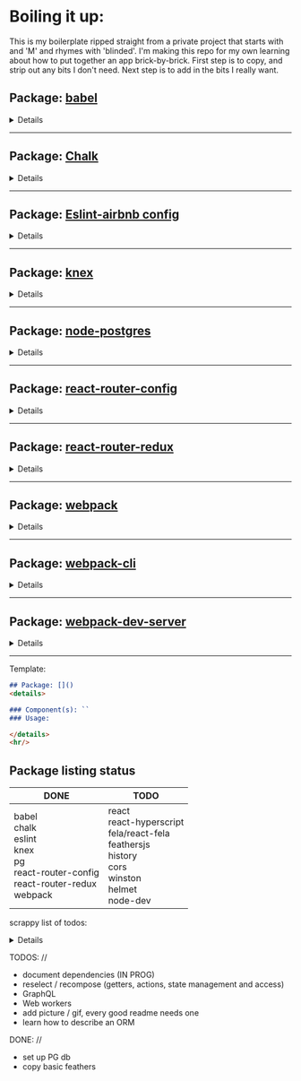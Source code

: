# Boiling it up:

This is my boilerplate ripped straight from a private project that starts with and 'M' and rhymes with 'blinded'. I'm making this repo for my own learning about how to put together an app brick-by-brick. First step is to copy, and strip out any bits I don't need. Next step is to add in the bits I really want.

## Package: [babel](https://github.com/babel/babel)
<details>

### Sub-packages: `babel-core, babel-loader, babel-polyfill, babel-preset-env`
### Usage:
sorry to say that I can't explain each babel-subpackage. I can say that babel's job is to take all my tricky ES6 syntax and convert it into older JS syntax so that every browser can read and understand it. Stuff like `import` fat-arrow functions, async/await and generator/yields. I played around in babels sandbox mode where it transpiles es6 and shows you the result. Todo: understand the babel building blocks.

</details>
<hr/>

## Package: [Chalk](https://github.com/chalk/chalk)
<details>

### Component(s): `chalk`
### Usage:
Using chalk to colour the console messages in my server-side code so it looks more excellent.

</details>
<hr/>

## Package: [Eslint-airbnb config](https://github.com/airbnb/javascript)
<details>

### Script(s): `./node_modules/.bin/eslint --fix-dry-run ./client/.`
### Usage:
The script above lives in my package.json. It checks all my client-side code and tells me where I have linting errors.
.eslint config file. "Joe why did you use a .yml file?" Great question reader. I had never written anything in yaml format so I wanted to try it out. One stackoverflow comment said yaml supports comments. Another said json might have better performance. the more you know.
I use the config file to override airbrb's linting rules that I dont like.<br/>
I run this command to install airbnb's eslint config locally :)
```bash
  (
    export PKG=eslint-config-airbnb;
    npm info "$PKG@latest" peerDependencies --json | command sed 's/[\{\},]//g ; s/: /@/g' | xargs npm install --save-dev "$PKG@latest"
  )
```

</details>
<hr/>

## Package: [knex](https://github.com/tgriesser/knex)
<details>

### Config(s): `knexfile, migration builder`
### Usage:
Use knex as a javascript layer above SQL. Write JS, create SQL. Pretty neato. Comes with command line usage in creating / managing table migrations. Knexfile is config, db/migrations folder stores migration (queries?) if that's the right term

</details>
<hr/>

## Package: [node-postgres](https://github.com/brianc/node-postgres)
<details>

### Client: `pg`
### Usage:
Using a postgres database. Need this node-postgres module to give to knex so it has a js client to control postgres. I think that's how this works.

</details>
<hr/>

## Package: [react-router-config](https://github.com/ReactTraining/react-router/tree/master/packages/react-router-config)
<details>

### Component(s): `renderRoutes`
### Usage:
renderRoutes accepts an array of route objects and renders them. Alternative that I've used in the past is a dedicated custom h(Routes) component with react-router's Route component as children. This is cleaner - I guess?

</details>
<hr/>

## Package: [react-router-redux](https://github.com/ReactTraining/react-router/tree/master/packages/react-router-redux)
<details>

### Component(s): `ConnectedRouter, routerMiddleware`
### Usage:
ConnectedRouter attaches a history object to redux state.
routerMiddleware is an item in the middleware array applied in creating the redux store. I assume it plays a part in receiving info from the connected router and putting it into the store but idk lol.
- GOTCHA: I found a bug with ConnectedRouter at version 4.0.8. It came in as undefined as you imported it from the package. For that reason I could recommend installing @5.0.0-alpha.9

</details>
<hr/>

## Package: [webpack](https://github.com/webpack/webpack)
<details>

### Script(s): `webpack --watch --mode development`
### Usage:
This script bundles my client code and saves it in a file called bundle.js (imaginative I know). I then have a script tag on my html template page that asks for the bundle's contents and that's how my client-code gets into the html document.

</details>
<hr/>

## Package: [webpack-cli]()
<details>

### Script(s): `?_?`
### Usage:
Not sure, seems to be required to make use of the main webpack package. I tried to remove it thinking it wasn't needed but then everything broke.

</details>
<hr/>

## Package: [webpack-dev-server](https://github.com/webpack/webpack-dev-server)
<details>

### Script: `webpack-dev-server`
### Usage:
well in theory I would use this script to bundle my client-side code during development, but it doesn't seem to rebuild my bundle. So I just use the regular webpack script.

</details>
<hr/>

Template:
```md
## Package: []()
<details>

### Component(s): ``
### Usage:

</details>
<hr/>
```

## Package listing status

| DONE | TODO |
| ----- | ----- |
| babel<br>chalk<br>eslint<br>knex<br>pg<br>react-router-config<br>react-router-redux<br>webpack | react<br>react-hyperscript<br>fela/react-fela<br>feathersjs<br>history<br>cors<br>winston<br>helmet<br>node-dev<br> |

scrappy list of todos:
<details>

react - react dom are just to let me use react framework

react-hyperscript I use this because I need to feel superior than the masses who use JSX, it's important for my ego

fela /react-fela -> smart styles written in js

@feathersjs: feathers / express / knex

history - another steal from mindy, used with connectedrouter from react-router-redux

cors
winston
helmet -> these three are ripped straight from mindy stack.

node-dev -> hot reloader

mindy STRUCTURE: //
  - reducers use { handleActions } from 'redux-actions'
  - createStructuredSelector from 'reselect'

ripped straight from the getting started page: https://www.apollographql.com/docs/react/essentials/get-started.html

apollo-boost: Package containing everything you need to set up Apollo Client
react-apollo: View layer integration for React
graphql-tag: Necessary for parsing your GraphQL queries
graphql: Also parses your GraphQL queries


basic query
```js
import { Query } from 'react-apollo'
import gql from "graphql-tag";

h(Query, {
  query: {
    // idk why the backticks are messed up
    gql`{ rates(currency: "USD") { currency } }`
    }, [
      ({loading, error, data}) => { // stuff that comes back from query
      if(loading) return h('p', 'loading')
        if(error) return h('p', 'error :(')
      }
      return (
        h('div', {}, [
        //do something with data
      ])
      )
    ]) // end Query element here
```

Cool properties of Query element: https://www.apollographql.com/docs/react/essentials/queries.html
{
  query: callback to deal with load, error and data,
  variables: ?_?,
  skip: ?_? both probably alter the data request,
  pollInterval: force request for new data @ milliseconds. near realtime data,
  notifyOnNetworkStatusChange: puts networkStatus in the callback too
}

refetch comes out of the callback destructure ({loading, error, data, refetch}) => ...

</details>


TODOS: //
- document dependencies (IN PROG)
- reselect / recompose (getters, actions, state management and access)
- GraphQL
- Web workers
- add picture / gif, every good readme needs one
- learn how to describe an ORM

DONE: //
- set up PG db
- copy basic feathers